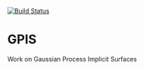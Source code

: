 [![Build Status](https://travis-ci.org/brianhou/GPIS.svg?branch=dev)](https://travis-ci.org/brianhou/GPIS)

GPIS
====

Work on Gaussian Process Implicit Surfaces
